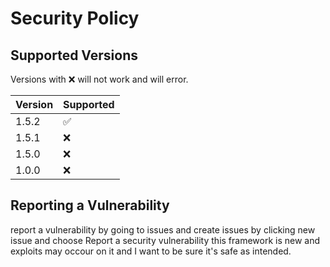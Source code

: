 # Security Policy

## Supported Versions

Versions with :x: will not work and will error.

| Version | Supported          |
| ------- | ------------------ |
| 1.5.2   | :white_check_mark: |
| 1.5.1   | :x:                |
| 1.5.0   | :x:                |
| 1.0.0   | :x:                |

## Reporting a Vulnerability
report a vulnerability by going to issues and create issues by clicking new issue and choose Report a security vulnerability
this framework is new and exploits may occour on it and I want to be sure it's safe as intended.

